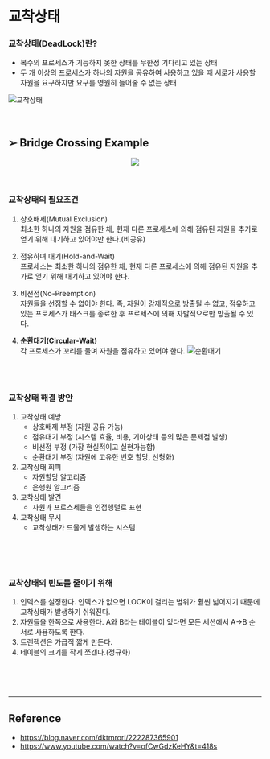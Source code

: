 # 교착상태

### 교착상태(DeadLock)란?
- 복수의 프로세스가 기능하지 못한 상태를 무한정 기다리고 있는 상태
- 두 개 이상의 프로세스가 하나의 자원을 공유하여 사용하고 있을 때 서로가 사용할 자원을 요구하지만 요구를 영원히 들어줄 수 없는 상태

![교착상태](https://img1.daumcdn.net/thumb/R800x0/?scode=mtistory2&fname=https%3A%2F%2Ft1.daumcdn.net%2Fcfile%2Ftistory%2F26444B4858FAF76031)  
<br/>
<br/>
  

## &#10146; Bridge Crossing Example

<p align="center"><img src="https://www.massey.ac.nz/~mjjohnso/notes/59305/mod7d1.gif"></p>
<br/>

### 교착상태의 필요조건
1. 상호배제(Mutual Exclusion)  
 최소한 하나의 자원을 점유한 채, 현재 다른 프로세스에 의해 점유된 자원을 추가로 얻기 위해 대기하고 있어야만 한다.(비공유)

2. 점유하며 대기(Hold-and-Wait)  
프로세스는 최소한 하나의 점유한 채, 현재 다른 프로세스에 의해 점유된 자원을 추가로 얻기 위해 대기하고 있어야 한다.

3. 비선점(No-Preemption)  
자원들을 선점할 수 없어야 한다. 즉, 자원이 강제적으로 방출될 수 없고, 점유하고 있는 프로세스가 태스크를 종료한 후 프로세스에 의해 자발적으로만 방출될 수 있다.

4. **순환대기(Circular-Wait)**  
각 프로세스가 꼬리를 물며 자원을 점유하고 있어야 한다.
![순환대기](https://4.bp.blogspot.com/-8QcCWBZpkxE/WPyqwK8T5KI/AAAAAAAABIw/0xudTPUh514WIEhkSEhuvGZK4GSchzz6gCLcB/s1600/deadlock03.png)
<br/>
<br/>

### 교착상태 해결 방안
1. 교착상태 예방 
    * 상호배제 부정 (자원 공유 가능)
    * 점유대기 부정 (시스템 효율, 비용, 기아상태 등의 많은 문제점 발생)
    * 비선점 부정 (가장 현실적이고 실현가능함)
    * 순환대기 부정 (자원에 고유한 번호 할당, 선형화)
2. 교착상태 회피
    * 자원할당 알고리즘
    * 은행원 알고리즘
3. 교착상태 발견
    * 자원과 프로스세들을 인접행렬로 표현
4. 교착상태 무시
    * 교착상태가 드물게 발생하는 시스템
<br/>
<br/>
<br/>

### 교착상태의 빈도를 줄이기 위해
1. 인덱스를 설정한다. 인덱스가 없으면 LOCK이 걸리는 범위가 훨씬 넓어지기 때문에 교착상태가 발생하기 쉬워진다.
2. 자원들을 한쪽으로 사용한다. A와 B라는 테이블이 있다면 모든 세션에서 A->B 순서로 사용하도록 한다.
3. 트랜잭션은 가급적 짧게 만든다.
4. 테이블의 크기를 작게 쪼갠다.(정규화)
<br/>
<br/>
<br/>


___
## Reference
* https://blog.naver.com/dktmrorl/222287365901
* https://www.youtube.com/watch?v=ofCwGdzKeHY&t=418s